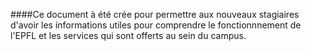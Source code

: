 ####Ce document à été crée pour permettre aux nouveaux stagiaires d'avoir les informations utiles pour comprendre le fonctionnnement de l'EPFL et les services qui sont offerts au sein du campus.  
